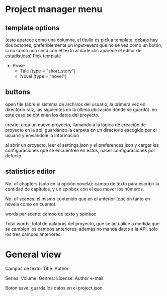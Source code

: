 # Project manager menu

## template options

(esto aparece como una columna, el títullo es pick a template, debajo hay dos botones, preferiblemente un input-event que no se vea como un botón, si no como una cinta con el texto al darle clic aparece el editor de estadísticas)
Pick template
- Prose
    - Tale (type = "short_story")
    - Novel (type = "novel")

## buttons
open file (abre el sistema de archivos del usuario, la primera vez en directorio raíz, las siguientes en la última ubicación dónde se guardó). en este caso se obtienen los datos del proyecto.

create: crea un nuevo proyecto, llamando a la lógica de creación de proyecto en la api, guardando la carpeta en un directorio escogido por el usuario y enviándole la información

al abrir un proyecto, leer el settings.json y el preferences.json y cargar las configuraciones que se encuentren en estos, hacer configuraciones por defecto. 
## statistics editor

No. of chapters (solo en la opción novela): campo de texto para escribir la cantidad de capítulos, y un spinbox con el que mover los números.

No. of scenes: el mismo contenido que en el anterior (opción tanto en novela como en cuento).

words per scene:  campo de texto y spinbox

Total words: total de palabras del proyecto, que se actualice a medida que se cambien los campos anteriores, además no manda datos a la API, solo los tres campos anteriores.


# General view
Campos de texto:
Title:
Author: 
<!-- añadir estos campos al project_initializer.py -->
Series: 
Volume: 
Genres:
License:
Author e-mail: 

Botón save: guarda los datos en el project.json <!-- añadir lógica de guardado al project-app, aunque probablemente no sea necesario, otra forma es que al editar desde acá, al darle a guardar se cambia el archivo, archivo que leerá de nuevo project-app cuando el proyecto se vuelva a abrir.--->